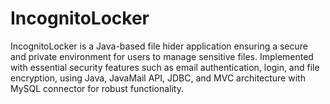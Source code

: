 # IncognitoLocker
IncognitoLocker is a Java-based file hider application ensuring a secure and private environment for users to manage sensitive files. Implemented with essential security features such as email authentication, login, and file encryption, using Java, JavaMail API, JDBC, and MVC architecture with MySQL connector for robust functionality.
